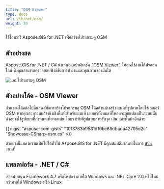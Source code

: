 ```yaml
---
title: "OSM Viewer"
type: docs
url: /th/net/osm/
weight: 70
---
```


ใช้ไลบรารี Aspose.GIS for .NET เพื่อสร้างโปรแกรมดู OSM

## **ตัวอย่างสด**

Aspose.GIS for .NET / C# นำเสนอแอปพลิเคชัน ["OSM Viewer"](https://products.aspose.app/gis/viewer/osm) ให้คุณใช้งานได้ฟรีออนไลน์ ซึ่งคุณสามารถตรวจสอบฟังก์ชันการทำงานและคุณภาพของมันได้

![แอปโปรแกรมดู OSM](viewer.png)

## **ตัวอย่างโค้ด - OSM Viewer**

ส่วนของโค้ดต่อไปนี้แสดงวิธีการสร้างโปรแกรมดู OSM โค้ดด้านล่างสร้างแผนที่รูปภาพโดยใช้เลเยอร์ OSM หากคุณระบุระบบอ้างอิงเชิงพื้นที่สำหรับแผนที่ เลเยอร์ทั้งหมดที่โหลดจะถูกแปลงเป็นระบบนั้น
ตัวอย่างใช้รูปแบบที่กำหนดเพื่อวาดเส้น ไลบรารียังมีรูปแบบสำหรับจุด เส้น และพื้นผิวอีกด้วย

{{< gist "aspose-com-gists" "10f3783b9581d10bc69dbada42705d2c" "Showcase-CSharp-osm.cs" >}}

ตัวอย่างนี้แสดงความเป็นไปได้ทั่วไป Aspose.GIS for .NET มีคุณสมบัติมากมายในการ [สร้างแผนที่](https://docs.aspose.com/gis/net/map-rendering/)

## **แพลตฟอร์ม - .NET / C#**

เราสนับสนุน Framework 4.7 หรือใหม่กว่าภายใต้ Windows และ .NET Core 2.0 หรือใหม่กว่าภายใต้ Windows หรือ Linux
